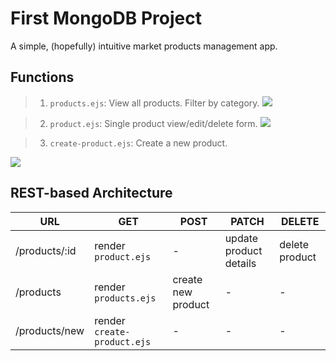 
# First MongoDB Project
A simple, (hopefully) intuitive market products management app.


## Functions
> 1. `products.ejs`: View all products. Filter by category. 
![](https://i.ibb.co/FVSXnJT/Untitled.jpg)

> 2. `product.ejs`: Single product view/edit/delete form.
 ![](https://i.ibb.co/tCPZyb6/Untitled.jpg)

> 3. `create-product.ejs`: Create a new product.

![](https://i.ibb.co/BjP1DHG/Untitled.jpg)

## REST-based Architecture

URL | GET| POST | PATCH | DELETE
 -- | -- | ---- | ----- | ------
/products/:id | render `product.ejs` | - | update product details | delete product
/products | render `products.ejs` | create new product | - |  - |
/products/new | render `create-product.ejs` | - | - |  - |

